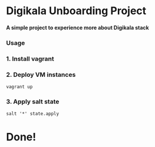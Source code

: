 # Digikala Unboarding Project
#### A simple project to experience more about Digikala stack

### Usage
### 1. Install vagrant
### 2. Deploy VM instances
```
vagrant up
```
### 3. Apply salt state
```
salt '*' state.apply
```

# Done!
